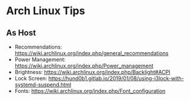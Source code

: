 # Arch Linux Tips

## As Host

- Recommendations: https://wiki.archlinux.org/index.php/general_recommendations
- Power Management: https://wiki.archlinux.org/index.php/Power_management
- Brightness: https://wiki.archlinux.org/index.php/Backlight#ACPI
- Lock Screen: https://hund0b1.gitlab.io/2019/01/08/using-i3lock-with-systemd-suspend.html
- Fonts: https://wiki.archlinux.org/index.php/Font_configuration
